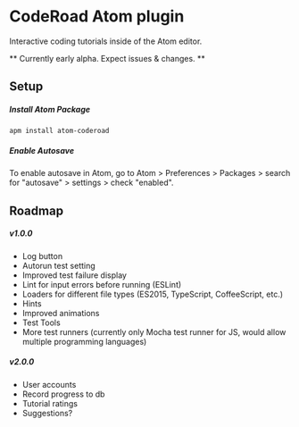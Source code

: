# CodeRoad Atom plugin

Interactive coding tutorials inside of the Atom editor.

** Currently early alpha. Expect issues & changes. **


## Setup

##### Install Atom Package

    apm install atom-coderoad

##### Enable Autosave

To enable autosave in Atom, go to Atom > Preferences > Packages > search for "autosave" > settings > check "enabled".


## Roadmap

##### v1.0.0
* Log button
* Autorun test setting
* Improved test failure display
* Lint for input errors before running (ESLint)
* Loaders for different file types (ES2015, TypeScript, CoffeeScript, etc.)
* Hints
* Improved animations
* Test Tools
* More test runners (currently only Mocha test runner for JS, would allow multiple programming languages)

##### v2.0.0
* User accounts
* Record progress to db
* Tutorial ratings
* Suggestions?
